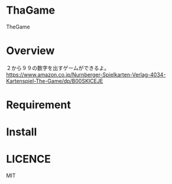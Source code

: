# ThaGame
TheGame

# Overview
２から９９の数字を出すゲームができるよ。
https://www.amazon.co.jp/Nurnberger-Spielkarten-Verlag-4034-Kartenspiel-The-Game/dp/B00SKICEJE

# Requirement

# Install

# LICENCE
MIT


